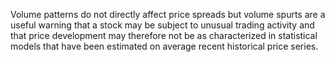 Volume patterns do not directly affect price spreads but volume spurts are a useful warning that a stock may be subject to unusual trading activity and that price development may therefore not be as characterized in statistical models that have been estimated on average recent historical price series.